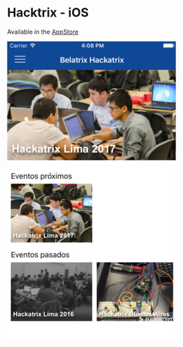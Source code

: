 # Hacktrix - iOS

Available in the [AppStore]("https://itunes.apple.com/us/app/belatrix-hackatrix/id1236914895?l=es&ls=1&mt=8")

![Screen1](https://github.com/belatrix/BelatrixEventsIOS/blob/dev/screenshots/screen1.jpg)
